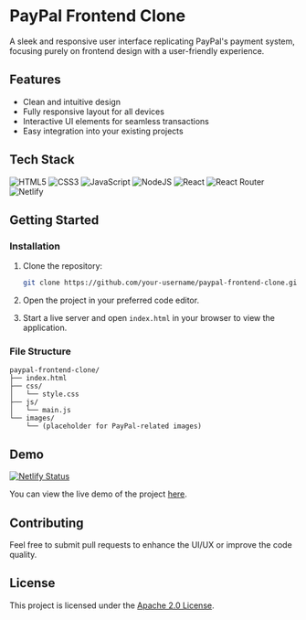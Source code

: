 # PayPal Frontend Clone

A sleek and responsive user interface replicating PayPal's payment system, focusing purely on frontend design with a user-friendly experience.

## Features

- Clean and intuitive design
- Fully responsive layout for all devices
- Interactive UI elements for seamless transactions
- Easy integration into your existing projects

## Tech Stack

![HTML5](https://img.shields.io/badge/html5-%23E34F26.svg?style=for-the-badge&logo=html5&logoColor=white)
![CSS3](https://img.shields.io/badge/css3-%231572B6.svg?style=for-the-badge&logo=css3&logoColor=white)
![JavaScript](https://img.shields.io/badge/javascript-%23323330.svg?style=for-the-badge&logo=javascript&logoColor=%23F7DF1E)
![NodeJS](https://img.shields.io/badge/node.js-6DA55F?style=for-the-badge&logo=node.js&logoColor=white)
![React](https://img.shields.io/badge/react-%2320232a.svg?style=for-the-badge&logo=react&logoColor=%2361DAFB)
![React Router](https://img.shields.io/badge/React_Router-CA4245?style=for-the-badge&logo=react-router&logoColor=white)
![Netlify](https://img.shields.io/badge/netlify-%23000000.svg?style=for-the-badge&logo=netlify&logoColor=#00C7B7)
<!-- ![Firebase](https://img.shields.io/badge/firebase-a08021?style=for-the-badge&logo=firebase&logoColor=ffcd34) -->

## Getting Started

### Installation

1. Clone the repository:

   ```bash
   git clone https://github.com/your-username/paypal-frontend-clone.git
   ```

2. Open the project in your preferred code editor.

3. Start a live server and open `index.html` in your browser to view the application.

### File Structure

```
paypal-frontend-clone/
├── index.html
├── css/
│   └── style.css
├── js/
│   └── main.js
└── images/
    └── (placeholder for PayPal-related images)
```

## Demo

[![Netlify Status](https://api.netlify.com/api/v1/badges/be711621-8b72-467f-bd87-c3b2ffa2a251/deploy-status)](https://app.netlify.com/sites/ppal/deploys)

You can view the live demo of the project [here](https://ppal.netlify.app).

## Contributing

Feel free to submit pull requests to enhance the UI/UX or improve the code quality.

## License

This project is licensed under the [Apache 2.0 License](LICENSE).